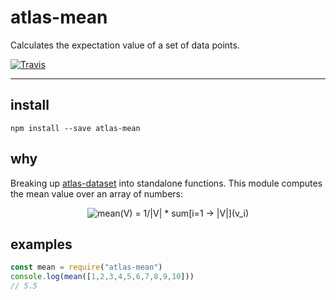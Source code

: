 # atlas-mean

Calculates the expectation value of a set of data points.

[![Travis](https://img.shields.io/travis/atlassubbed/atlas-mean.svg)](https://travis-ci.org/atlassubbed/atlas-mean)

---

## install

```
npm install --save atlas-mean
```

## why

Breaking up [atlas-dataset](https://github.com/atlassubbed/atlas-dataset#readme) into standalone functions. This module computes the mean value over an array of numbers:

<p align="center">
  <img alt="mean(V) = 1/|V| * sum[i=1 -> |V|](v_i)" src="docs/mean.png">
</p>

## examples

```javascript
const mean = require("atlas-mean")
console.log(mean([1,2,3,4,5,6,7,8,9,10]))
// 5.5
```
